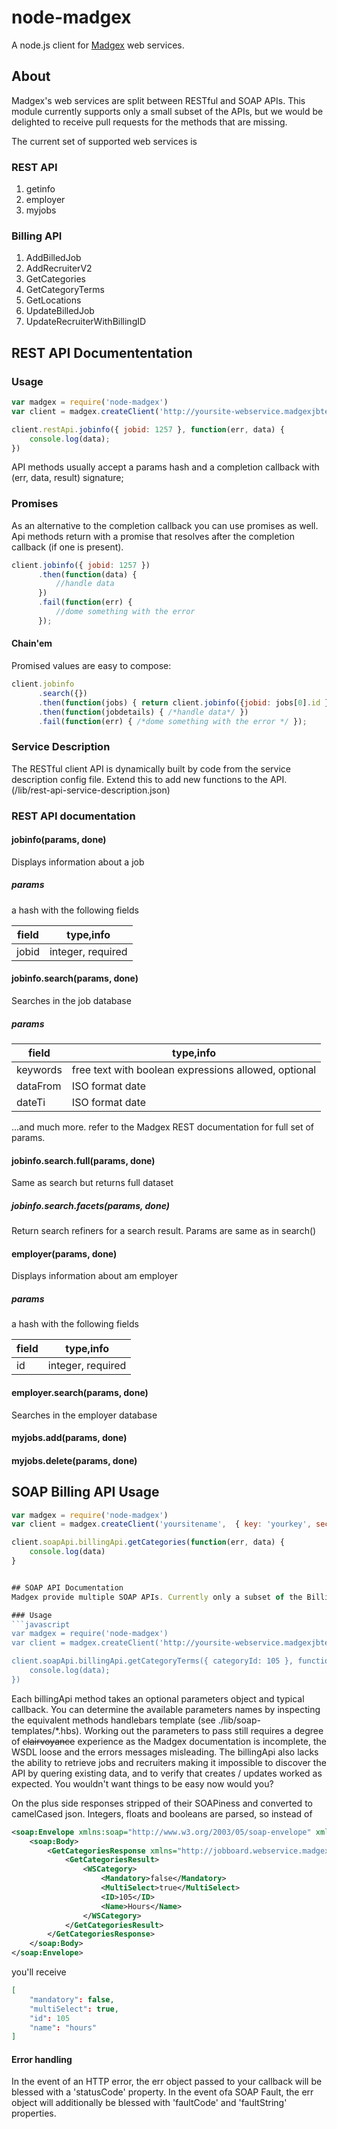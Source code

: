 # node-madgex
A node.js client for [Madgex](http://madgex.com) web services.

## About
Madgex's web services are split between RESTful and SOAP APIs. This module currently supports only a small subset of the APIs, but we would be delighted to receive pull requests for the methods that are missing.

The current set of supported web services is

### REST API

1. getinfo
1. employer
1. myjobs

### Billing API

1. AddBilledJob
1. AddRecruiterV2
1. GetCategories
1. GetCategoryTerms
1. GetLocations
1. UpdateBilledJob
1. UpdateRecruiterWithBillingID


## REST API Documententation

### Usage

```javascript
var madgex = require('node-madgex')
var client = madgex.createClient('http://yoursite-webservice.madgexjbtest.com',  { key: 'yourkey', secret: 'yoursecret' })

client.restApi.jobinfo({ jobid: 1257 }, function(err, data) {
    console.log(data);
})
```

API methods usually accept a params hash and a completion callback with (err, data, result) signature;

### Promises
As an alternative to the completion callback you can use promises as well. Api methods return with a promise
that resolves after the completion callback (if one is present).

```javascript
client.jobinfo({ jobid: 1257 })
      .then(function(data) {
          //handle data
      })
      .fail(function(err) {
          //dome something with the error
      });
```

#### Chain'em

Promised values are easy to compose:
```javascript
client.jobinfo
      .search({})
      .then(function(jobs) { return client.jobinfo({jobid: jobs[0].id }) })
      .then(function(jobdetails) { /*handle data*/ })
      .fail(function(err) { /*dome something with the error */ });
```

### Service Description
The RESTful client API is dynamically built by code from the service description config file.
Extend this to add new functions to the API. (/lib/rest-api-service-description.json)

### REST API documentation

#### jobinfo(params, done)
Displays information about a job

##### params
a hash with the following fields

field | type,info
--- | ---
jobid | integer, required

#### jobinfo.search(params, done)
Searches in the job database

##### params
field | type,info
--- | ---
keywords | free text with boolean expressions allowed, optional
dataFrom | ISO format date
dateTi | ISO format date

...and much more. refer to the Madgex REST documentation for full set of params.


#### jobinfo.search.full(params, done)
Same as search but returns full dataset

##### jobinfo.search.facets(params, done)
Return search refiners for a search result. Params are same as in search()

#### employer(params, done)
Displays information about am employer

##### params
a hash with the following fields

field | type,info
--- | ---
id | integer, required

#### employer.search(params, done)
Searches in the employer database

#### myjobs.add(params, done)

#### myjobs.delete(params, done)

## SOAP Billing API Usage
```javascript
var madgex = require('node-madgex')
var client = madgex.createClient('yoursitename',  { key: 'yourkey', secret: 'yoursecret' })

client.soapApi.billingApi.getCategories(function(err, data) {
    console.log(data)
}


## SOAP API Documentation
Madgex provide multiple SOAP APIs. Currently only a subset of the Billing API is supported.

### Usage
```javascript
var madgex = require('node-madgex')
var client = madgex.createClient('http://yoursite-webservice.madgexjbtest.com',  { key: 'yourkey', secret: 'yoursecret' })

client.soapApi.billingApi.getCategoryTerms({ categoryId: 105 }, function(err, data) {
    console.log(data);
})
```
Each billingApi method takes an optional parameters object and typical callback. You can determine the available parameters names by inspecting the equivalent methods handlebars template (see ./lib/soap-templates/*.hbs). Working out the parameters to pass still requires a degree of ~~clairvoyance~~ experience as the Madgex documentation is incomplete, the WSDL loose and the errors messages misleading. The billingApi also lacks the ability to retrieve jobs and recruiters making it impossible to discover the API by quering existing data, and to verify that creates / updates worked as expected. You wouldn't want things to be easy now would you?

On the plus side responses stripped of their SOAPiness and converted to camelCased json. Integers, floats and booleans are parsed, so instead of

```xml
<soap:Envelope xmlns:soap="http://www.w3.org/2003/05/soap-envelope" xmlns:xsi="http://www.w3.org/2001/XMLSchema-instance" xmlns:xsd="http://www.w3.org/2001/XMLSchema">
    <soap:Body>
        <GetCategoriesResponse xmlns="http://jobboard.webservice.madgex.co.uk">
            <GetCategoriesResult>
                <WSCategory>
                    <Mandatory>false</Mandatory>
                    <MultiSelect>true</MultiSelect>
                    <ID>105</ID>
                    <Name>Hours</Name>
                </WSCategory>
            </GetCategoriesResult>
        </GetCategoriesResponse>
    </soap:Body>
</soap:Envelope>
```

you'll receive
```json
[
    "mandatory": false,
    "multiSelect": true,
    "id": 105
    "name": "hours"
]

```

#### Error handling
In the event of an HTTP error, the err object passed to your callback will be blessed with a 'statusCode' property. In the event ofa  SOAP Fault, the err object will additionally be blessed with 'faultCode' and 'faultString' properties.
